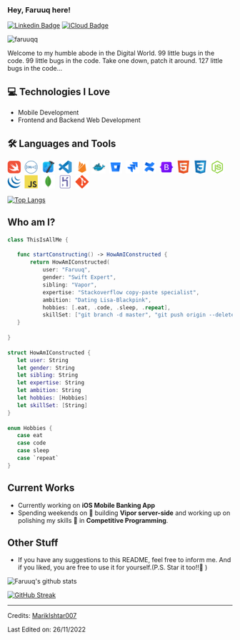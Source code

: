 
### Hey, Faruuq here!

[![Linkedin Badge](https://img.shields.io/badge/-faruuq-blue?style=flat&logo=Linkedin&logoColor=white&link=https://www.linkedin.com/in/faruuq)](https://www.linkedin.com/in/faruuq) [![iCloud Badge](https://img.shields.io/badge/-iCloud-white?style=flat&logo=icloud&logoColor=ocean&link=mailto:treetop-balsam.0u@icloud.com)](mailto:treetop-balsam.0u@icloud.com)
<p align="left"> <img src="https://komarev.com/ghpvc/?username=faruuqq" alt="faruuqq" /> </p>

Welcome to my humble abode in the Digital World. 99 little bugs in the code. 99 little bugs in the code. Take one down, patch it around. 127 little bugs in the code...

## :computer: Technologies I Love
* Mobile Development
* Frontend and Backend Web Development

## :hammer_and_wrench: Languages and Tools
 <div>
  <img src="https://github.com/devicons/devicon/blob/master/icons/swift/swift-original.svg" title="Swift" alt="Swift" width="30" height="30"/>&nbsp;
  <img src="https://github.com/devicons/devicon/blob/master/icons/objectivec/objectivec-plain.svg" title="ObjC" alt="ObjC" width="30" height="30"/>&nbsp;
  <img src="https://github.com/devicons/devicon/blob/master/icons/xcode/xcode-original.svg" title="Xcode" alt="Xcode" width="30" height="30"/>&nbsp;
  <img src="https://github.com/devicons/devicon/blob/master/icons/vscode/vscode-original.svg" title="VSCode" alt="VSCode" width="30" height="30"/>&nbsp;
  <img src="https://github.com/devicons/devicon/blob/master/icons/firebase/firebase-plain.svg" title="Firebase" alt="Firebase" width="30" height="30"/>&nbsp;
  <img src="https://github.com/devicons/devicon/blob/master/icons/docker/docker-original.svg" title="Docker" alt="Docker" width="30" height="30"/>&nbsp;
  <img src="https://github.com/devicons/devicon/blob/master/icons/bitbucket/bitbucket-original.svg" title="Bitbucket" alt="Bitbucket" width="30" height="30"/>&nbsp;
  <img src="https://github.com/devicons/devicon/blob/master/icons/jira/jira-original.svg" title="Jira" alt="Jira" width="30" height="30"/>&nbsp;
  <img src="https://github.com/devicons/devicon/blob/master/icons/confluence/confluence-original.svg" title="Confluence" alt="Confluence" width="30" height="30"/>&nbsp;
  <img src="https://github.com/devicons/devicon/blob/master/icons/bootstrap/bootstrap-original.svg" title="Bootstrap" alt="Bootstrap" width="30" height="30"/>&nbsp;
  <img src="https://github.com/devicons/devicon/blob/master/icons/html5/html5-original.svg" title="HTML5" alt="HTML5" width="30" height="30"/>&nbsp;
  <img src="https://github.com/devicons/devicon/blob/master/icons/css3/css3-original.svg" title="CSS" alt="CSS" width="30" height="30"/>&nbsp;
  <img src="https://github.com/devicons/devicon/blob/master/icons/nodejs/nodejs-original.svg" title="NodeJS" alt="NodeJS" width="30" height="30"/>&nbsp;
  <img src="https://github.com/devicons/devicon/blob/master/icons/jquery/jquery-original.svg" title="JQuery" alt="JQuery" width="30" height="30"/>&nbsp;
  <img src="https://github.com/devicons/devicon/blob/master/icons/javascript/javascript-original.svg" title="JavaScript" alt="JavaScript" width="30" height="30"/>&nbsp;
  <img src="https://github.com/devicons/devicon/blob/master/icons/mongodb/mongodb-original.svg" title="MongoDB" alt="MongoDB" width="30" height="30"/>&nbsp;
  <img src="https://github.com/devicons/devicon/blob/master/icons/heroku/heroku-original.svg" title="Heroku" alt="Heroku" width="30" height="30"/>&nbsp;
  <img src="https://github.com/devicons/devicon/blob/master/icons/git/git-original.svg" title="Git" alt="Git" width="30" height="30"/>&nbsp; 
</div>
<p></p>
 
 [![Top Langs](https://github-readme-stats.vercel.app/api/top-langs/?username=faruuqq&layout=compact&langs_count=8&theme=vision-friendly-dark)](https://github.com/anuraghazra/github-readme-stats)
  
 ## Who am I?
 ```swift
class ThisIsAllMe {
    
    func startConstructing() -> HowAmIConstructed {
        return HowAmIConstructed(
            user: "Faruuq",
            gender: "Swift Expert",
            sibling: "Vapor",
            expertise: "Stackoverflow copy-paste specialist",
            ambition: "Dating Lisa-Blackpink",
            hobbies: [.eat, .code, .sleep, .repeat],
            skillSet: ["git branch -d master", "git push origin --delete master"])
    }
    
}

struct HowAmIConstructed {
    let user: String
    let gender: String
    let sibling: String
    let expertise: String
    let ambition: String
    let hobbies: [Hobbies]
    let skillSet: [String]
}

enum Hobbies {
    case eat
    case code
    case sleep
    case `repeat`
}
 ```
 
## Current Works
 * Currently working on **iOS Mobile Banking App**
 * Spending weekends on 🧭 building **Vipor server-side** and working up on polishing my skills 🌱 in **Competitive Programming**.

## Other Stuff
  - If you have any suggestions to this README, feel free to inform me. And if you liked, you are free to use it for yourself.(P.S. Star it too!!:grimacing: )

![Faruuq's github stats](https://github-readme-stats.vercel.app/api?username=faruuqq&show_icons=true&theme=vision-friendly-dark&count_private=true&include_all_commits=true&show_icons=true&count_private=true)

[![GitHub Streak](https://streak-stats.demolab.com/?user=faruuqq&theme=highcontrast)](https://git.io/streak-stats)
 
 -------
Credits: [MarikIshtar007](https://github.com/MarikIshtar007)

Last Edited on: 26/11/2022
